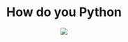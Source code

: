 <div align="center">
<h1>How do you Python</h1>
<a href="https://how-do-you.github.io/books-how-do-you-python/">
<img src="https://img.shields.io/website?down_color=lightgrey&down_message=offline&up_color=blue&up_message=online&url=https%3A%2F%2Fhow-do-you.github.io%2Fbooks-how-do-you-python%2F" />
</a>
</div>
